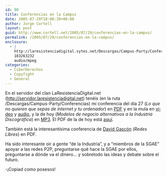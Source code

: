 ```yaml
---
id: 90
title: Conferencias en la Campus
date: 2005-07-29T18:00:39+00:00
author: Jorge Cortell
layout: post
guid: http://www.cortell.net/2005/07/29/conferencias-en-la-campus/
permalink: /2005/07/29/conferencias-en-la-campus/
enclosure:
  - |
    http://laresistenciadigital.sytes.net/Descargas/Campus-Party/Conferencias/Jorge%20Cortell%20&%20Invitados%20-Modelos%20de%20Negocio%20Alternativos%20a%20la%20Industria%20Discogr%E1fica.mp3
    183263232
    audio/mpeg
categories:
  - CiberDerechos
  - Copyfight
  - General
---
```

En el servidor del clan LaResistenciaDigital.net (<http://servidor.laresistenciadigital.net>) tenéis (en la ruta /Descargas/Campus-Party/Conferencias) mi conferencia del dí­a 27 (_Lo que no quieren que sepas de internet y tu ordenador_) en [PDF](http://www.cortell.net/wp-content/files/Campus270705.pdf) y en la mula en [ví­deo](//|file|Lo%20que%20no%20quieren%20que%20sepas%20de%20internet%20y%20tu%20ordenador.%20Conferencia%20Jorge%20Cortell%20Campus%20Party%2027-08-2005.avi|380418338|FC65A8E8DEF3ED6261A108F751A8D43B|h=44M2CZKUCFWAT54JLGAI7IBUPA3HFD4L|/) y [audio](//|file|Lo%20que%20no%20quieren%20que%20sepas%20de%20internet%20y%20tu%20ordenador.%20Conferencia%20Jorge%20Cortell%20Campus%20Party%2027-08-2005.mp3|101914331|CA5EBF81D4944987663F28BEF21334DA|h=UXOH6UQ4AWEKPHW3AFJUHPVA2JLIF5FT|/), y la de hoy (_Modelos de negocio alternativos a la Industria Discográfica_) en [MP3](http://laresistenciadigital.sytes.net/Descargas/Campus-Party/Conferencias/Jorge%20Cortell%20&%20Invitados%20-Modelos%20de%20Negocio%20Alternativos%20a%20la%20Industria%20Discogr%E1fica.mp3). El PDF de la de hoy está [aquí­](http://www.cortell.net/wp-content/files/Campus290705.pdf).

También está la interesantí­sima conferencia de [David Gascón](http://www.laotracara.com/) (_Redes Libres_) en PDF.

Ha sido interesante oir a gente &#8220;de la Industria&#8221;, y a &#8220;miembros de la SGAE&#8221; apoyar a las redes P2P, preguntarse qué hace la SGAE por ellos, preguntarse a dónde va el dinero&#8230; y sobretodo las ideas y debate sobre el futuro.

-¡Copiad como posesos!